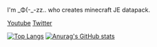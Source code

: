I'm \_Φ(-\_-zz.. who creates minecraft JE datapack.

[Youtube](https://www.youtube.com/@d-_-zz..)
[Twitter](https://twitter.com/8lubat)

<!---
8lubat/8lubat is a ✨ special ✨ repository because its `README.md` (this file) appears on your GitHub profile.
You can click the Preview link to take a look at your changes.
--->

[![Top Langs](https://github-readme-stats.vercel.app/api/top-langs/?username=8lubat&layout=compact&theme=radical)](https://github.com/anuraghazra/github-readme-stats)
[![Anurag's GitHub stats](https://github-readme-stats.vercel.app/api?username=8lubat)](https://github.com/anuraghazra/github-readme-stats)